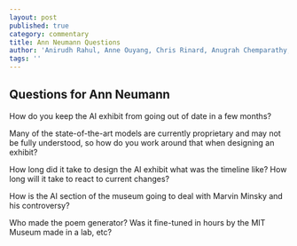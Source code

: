 ```yaml
---
layout: post
published: true
category: commentary
title: Ann Neumann Questions
author: 'Anirudh Rahul, Anne Ouyang, Chris Rinard, Anugrah Chemparathy, Livia Zhang'
tags: ''
---
```

## Questions for Ann Neumann

How do you keep the AI exhibit from going out of date in a few months?

Many of the state-of-the-art models are currently proprietary and may not be fully understood, so how do you work around that when designing an exhibit?

How long did it take to design the AI exhibit what was the timeline like? How long will it take to react to current changes?

How is the AI section of the museum going to deal with Marvin Minsky and his controversy?

Who made the poem generator? Was it fine-tuned in hours by the MIT Museum made in a lab, etc?


